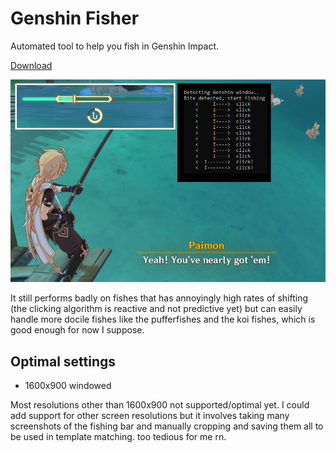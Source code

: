 # Genshin Fisher

Automated tool to help you fish in Genshin Impact.

[Download](https://github.com/johngohrw/genshin-fisher/releases/download/Alpha/GenshinFisher.zip)

![](/screenshot.png "damned paimon")

It still performs badly on fishes that has annoyingly high rates of shifting (the clicking algorithm is reactive and not predictive yet) but can easily handle more docile fishes like the pufferfishes and the koi fishes, which is good enough for now I suppose.

## Optimal settings
- 1600x900 windowed

Most resolutions other than 1600x900 not supported/optimal yet. I could add support for other screen resolutions but it involves taking many screenshots of the fishing bar and manually cropping and saving them all to be used in template matching. too tedious for me rn.
